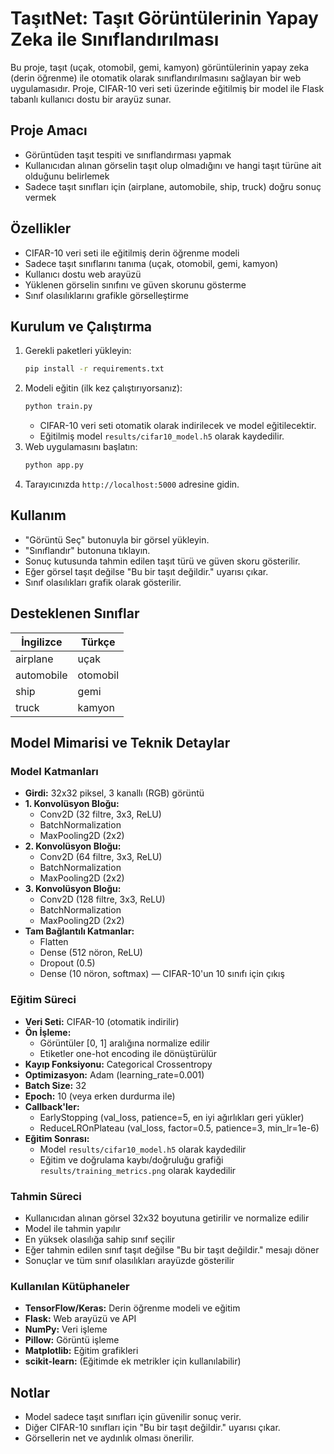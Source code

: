 # TaşıtNet: Taşıt Görüntülerinin Yapay Zeka ile Sınıflandırılması

Bu proje, taşıt (uçak, otomobil, gemi, kamyon) görüntülerinin yapay zeka (derin öğrenme) ile otomatik olarak sınıflandırılmasını sağlayan bir web uygulamasıdır. Proje, CIFAR-10 veri seti üzerinde eğitilmiş bir model ile Flask tabanlı kullanıcı dostu bir arayüz sunar.

## Proje Amacı
- Görüntüden taşıt tespiti ve sınıflandırması yapmak
- Kullanıcıdan alınan görselin taşıt olup olmadığını ve hangi taşıt türüne ait olduğunu belirlemek
- Sadece taşıt sınıfları için (airplane, automobile, ship, truck) doğru sonuç vermek

## Özellikler
- CIFAR-10 veri seti ile eğitilmiş derin öğrenme modeli
- Sadece taşıt sınıflarını tanıma (uçak, otomobil, gemi, kamyon)
- Kullanıcı dostu web arayüzü
- Yüklenen görselin sınıfını ve güven skorunu gösterme
- Sınıf olasılıklarını grafikle görselleştirme

## Kurulum ve Çalıştırma

1. Gerekli paketleri yükleyin:
   ```bash
   pip install -r requirements.txt
   ```
2. Modeli eğitin (ilk kez çalıştırıyorsanız):
   ```bash
   python train.py
   ```
   - CIFAR-10 veri seti otomatik olarak indirilecek ve model eğitilecektir.
   - Eğitilmiş model `results/cifar10_model.h5` olarak kaydedilir.
3. Web uygulamasını başlatın:
   ```bash
   python app.py
   ```
4. Tarayıcınızda `http://localhost:5000` adresine gidin.

## Kullanım
- "Görüntü Seç" butonuyla bir görsel yükleyin.
- "Sınıflandır" butonuna tıklayın.
- Sonuç kutusunda tahmin edilen taşıt türü ve güven skoru gösterilir.
- Eğer görsel taşıt değilse "Bu bir taşıt değildir." uyarısı çıkar.
- Sınıf olasılıkları grafik olarak gösterilir.

## Desteklenen Sınıflar
| İngilizce   | Türkçe    |
|------------|-----------|
| airplane   | uçak      |
| automobile | otomobil  |
| ship       | gemi      |
| truck      | kamyon    |

## Model Mimarisi ve Teknik Detaylar

### Model Katmanları
- **Girdi:** 32x32 piksel, 3 kanallı (RGB) görüntü
- **1. Konvolüsyon Bloğu:**
  - Conv2D (32 filtre, 3x3, ReLU)
  - BatchNormalization
  - MaxPooling2D (2x2)
- **2. Konvolüsyon Bloğu:**
  - Conv2D (64 filtre, 3x3, ReLU)
  - BatchNormalization
  - MaxPooling2D (2x2)
- **3. Konvolüsyon Bloğu:**
  - Conv2D (128 filtre, 3x3, ReLU)
  - BatchNormalization
  - MaxPooling2D (2x2)
- **Tam Bağlantılı Katmanlar:**
  - Flatten
  - Dense (512 nöron, ReLU)
  - Dropout (0.5)
  - Dense (10 nöron, softmax) — CIFAR-10'un 10 sınıfı için çıkış

### Eğitim Süreci
- **Veri Seti:** CIFAR-10 (otomatik indirilir)
- **Ön İşleme:**
  - Görüntüler [0, 1] aralığına normalize edilir
  - Etiketler one-hot encoding ile dönüştürülür
- **Kayıp Fonksiyonu:** Categorical Crossentropy
- **Optimizasyon:** Adam (learning_rate=0.001)
- **Batch Size:** 32
- **Epoch:** 10 (veya erken durdurma ile)
- **Callback'ler:**
  - EarlyStopping (val_loss, patience=5, en iyi ağırlıkları geri yükler)
  - ReduceLROnPlateau (val_loss, factor=0.5, patience=3, min_lr=1e-6)
- **Eğitim Sonrası:**
  - Model `results/cifar10_model.h5` olarak kaydedilir
  - Eğitim ve doğrulama kaybı/doğruluğu grafiği `results/training_metrics.png` olarak kaydedilir

### Tahmin Süreci
- Kullanıcıdan alınan görsel 32x32 boyutuna getirilir ve normalize edilir
- Model ile tahmin yapılır
- En yüksek olasılığa sahip sınıf seçilir
- Eğer tahmin edilen sınıf taşıt değilse "Bu bir taşıt değildir." mesajı döner
- Sonuçlar ve tüm sınıf olasılıkları arayüzde gösterilir

### Kullanılan Kütüphaneler
- **TensorFlow/Keras:** Derin öğrenme modeli ve eğitim
- **Flask:** Web arayüzü ve API
- **NumPy:** Veri işleme
- **Pillow:** Görüntü işleme
- **Matplotlib:** Eğitim grafikleri
- **scikit-learn:** (Eğitimde ek metrikler için kullanılabilir)

## Notlar
- Model sadece taşıt sınıfları için güvenilir sonuç verir.
- Diğer CIFAR-10 sınıfları için "Bu bir taşıt değildir." uyarısı çıkar.
- Görsellerin net ve aydınlık olması önerilir.
